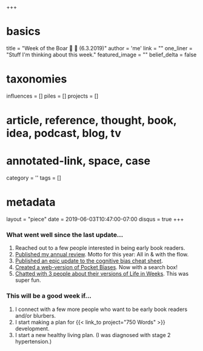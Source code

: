 +++
# basics
title     		 	= "Week of the Boar 🐗 🐜 (6.3.2019)"
author    		 	= 'me'
link      		 	= ""
one_liner 		 	= "Stuff I'm thinking about this week."
featured_image 	= "" 
belief_delta   	= false

# taxonomies
influences		 	= []
piles     		 	= []
projects			 	= []

# article, reference, thought, book, idea, podcast, blog, tv
# annotated-link, space, case
category  		 	= ''
tags					 	= []

# metadata
layout	    	 	= "piece"
date      		 	= 2019-06-03T10:47:00-07:00
disqus    		 	= true
+++

### What went well since the last update...

1. Reached out to a few people interested in being early book readers. 
2. [Published my annual review](https://medium.com/@buster/43-all-in-with-the-flow-e61e55b5dcf0). Motto for this year: All in & with the flow. 
2. [Published an epic update to the cognitive bias cheat sheet](https://medium.com/better-humans/what-can-we-do-about-our-bias-73c16eeb7dca?source=friends_link&sk=effd9e4c475f379c5b04e7eeccf305ac).
3. [Created a web-version of Pocket Biases](/biases). Now with a search box!
4. [Chatted with 3 people about their versions of Life in Weeks](/the-life-of/buster/). This was super fun. 

### This will be a good week if...

1. I connect with a few more people who want to be early book readers and/or blurbers.
2. I start making a plan for {{< link_to project="750 Words" >}} development.
3. I start a new healthy living plan. (I was diagnosed with stage 2 hypertension.)
